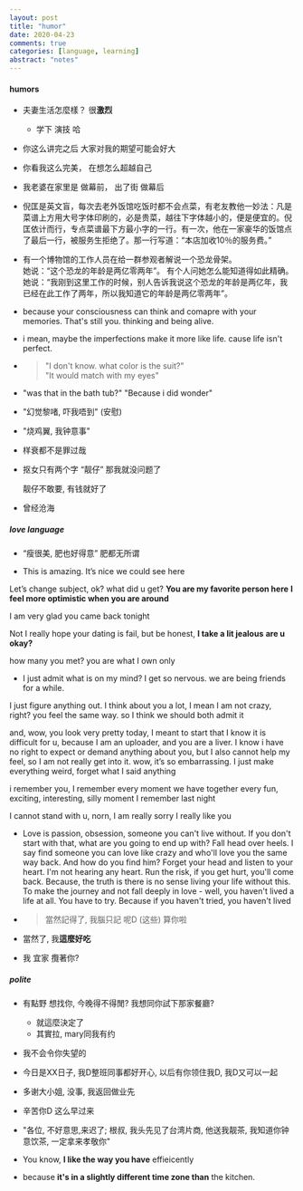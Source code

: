 ```yaml
---
layout: post
title: "humor"
date: 2020-04-23
comments: true
categories: [language, learning]
abstract: "notes"  
---
```


#### humors 
* 夫妻生活怎麼樣？ 很**激烈**  
    + 学下 演技 哈   

* 你这么讲完之后 大家对我的期望可能会好大  

* 你看我这么完美， 在想怎么超越自己  

* 我老婆在家里是 做幕前， 出了街 做幕后  

* 倪匡是英文盲，每次去老外饭馆吃饭时都不会点菜，有老友教他一妙法：凡是菜谱上方用大号字体印刷的，必是贵菜，越往下字体越小的，便是便宜的。倪匡依计而行，专点菜谱最下方最小字的一行。有一次，他在一家豪华的饭馆点了最后一行，被服务生拒绝了。那一行写道：“本店加收10％的服务费。”  

* 有一个博物馆的工作人员在给一群参观者解说一个恐龙骨架。  
  她说：“这个恐龙的年龄是两亿零两年”。
  有个人问她怎么能知道得如此精确。
  她说：“我刚到这里工作的时候，别人告诉我说这个恐龙的年龄是两亿年，我已经在此工作了两年，所以我知道它的年龄是两亿零两年”。

*  because your consciousness can think and comapre with your memories. That's still you.
   thinking and being alive.  

* i mean, maybe the imperfections make it more like life.  cause life isn't perfect.

*  > "I don't know. what color is the suit?"  
   > "It would match with my eyes"

* "was that in the bath tub?"  "Because i did wonder"

* "幻觉黎啫, 吓我唔到"  (安慰)

* "烧鸡翼, 我钟意事"  

* 样衰都不是罪过哉  

* 抠女只有两个字 “靓仔”
  那我就没问题了

  靓仔不敢要, 有钱就好了  

* 曾经沧海 


##### love language
* “瘦很美, 肥也好得意”   肥都无所谓

* This is amazing.
It’s nice we could see here

Let’s change subject, ok?
what did u get?
**You are my favorite person here**
**I feel more optimistic when you are around**

I am very glad you came back tonight

Not I really hope your dating is fail, but be honest, **I take a lit jealous**
**are u okay?**

how many you met?
you are what I own only

* I just admit what is on my mind?
I get so nervous.
we are being friends for a while.

I just figure anything out.
I think about you a lot, I mean I am not crazy, right?
you feel the same way. so I think we should both admit it

and, wow, you look very pretty today, I meant to start that
I know it is difficult for u, because I am an uploader, and you are a liver.
I know i have no right to expect or demand anything about you,
but I also cannot help my feel, so
I am not really get into it.
wow, it’s so embarrassing.
I just make everything weird, forget what I said anything


i remember you, I remember every moment we have together
every fun, exciting, interesting, silly moment
I remember last night

I cannot stand with u, norn, I am really sorry
I really like you

* Love is passion, obsession, someone you can't live without. If you don't start with that, what are you going to end up with? Fall head over heels. I say find someone you can love like crazy and who'll love you the same way back. And how do you find him? Forget your head and listen to your heart. I'm not hearing any heart. Run the risk, if you get hurt, you'll come back. Because, the truth is there is no sense living your life without this. To make the journey and not fall deeply in love - well, you haven't lived a life at all. You have to try. Because if you haven't tried, you haven't lived


* > 當然記得了, 我腦只記 呢D (这些)
  > 算你啦

* 當然了, 我**這麼好吃**

* 我 宜家 攬著你?




##### polite
* 有點野 想找你, 今晚得不得閒?  我想同你試下那家餐廳?
   - 就這麼決定了  
   - 其實拉, mary同我有约  

* 我不会令你失望的  


* 今日是XX日子, 我D整班同事都好开心, 以后有你领住我D, 我D又可以一起

* 多谢大小姐, 没事, 我返回做业先


* 辛苦你D 这么早过来

* "各位, 不好意思,来迟了; 根叔, 我头先见了台湾片商, 他送我靓茶, 我知道你钟意饮茶, 一定拿来孝敬你"

* You know, **I like the way you have** effieicently

* because **it's in a slightly different time zone than** the kitchen.

